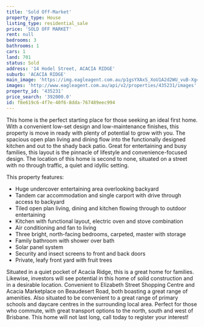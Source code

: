 ```yaml
---
title: 'Sold Off-Market'
property_type: House
listing_type: residential_sale
price: 'SOLD OFF MARKET'
rent: null
bedrooms: 3
bathrooms: 1
cars: 1
land: 701
status: Sold
address: '14 Hodel Street, ACACIA RIDGE'
suburb: 'ACACIA RIDGE'
main_image: 'https://img.eagleagent.com.au/p1gsYXAxS_XoU1A2d2WU_vuB-Xg=/1280x854/smart/https://s3-us-west-2.amazonaws.com/eagleagent-orig/images/6822013/130469058-image-M.jpg'
images: 'http://www.eagleagent.com.au/api/v2/properties/435231/images'
property_id: '435231'
price_search: '392000.0'
id: f8e619c6-4f7e-40f6-8dda-767489eec994
---
```

This home is the perfect starting place for those seeking an ideal first home. With a convenient low-set design and low-maintenance finishes, this property is move in ready with plenty of potential to grow with you. The spacious open plan living and dining flow into the functionally designed kitchen and out to the shady back patio. Great for entertaining and busy families, this layout is the pinnacle of lifestyle and convenience-focused design. The location of this home is second to none, situated on a street with no through traffic, a quiet and idyllic setting.

This property features:

*  Huge undercover entertaining area overlooking backyard
*  Tandem car accommodation and single carport with drive through access to backyard
*  Tiled open plan living, dining and kitchen flowing through to outdoor entertaining
*  Kitchen with functional layout, electric oven and stove combination
*  Air conditioning and fan to living
*  Three bright, north-facing bedrooms, carpeted, master with storage
*  Family bathroom with shower over bath
*  Solar panel system
*  Security and insect screens to front and back doors
*  Private, leafy front yard with fruit trees

Situated in a quiet pocket of Acacia Ridge, this is a great home for families. Likewise, investors will see potential in this home of solid construction and in a desirable location. Convenient to Elizabeth Street Shopping Centre and Acacia Marketplace on Beaudesert Road, both boasting a great range of amenities. Also situated to be convenient to a great range of primary schools and daycare centres in the surrounding local area. Perfect for those who commute, with great transport options to the north, south and west of Brisbane. This home will not last long, call today to register your interest!